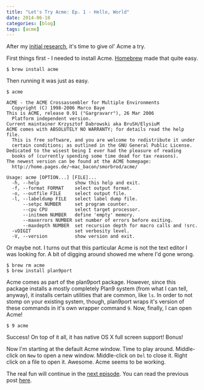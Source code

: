 ```yaml
---
title: "Let's Try Acme: Ep. 1 - Hello, World"
date: 2014-06-18
categories: [blog]
tags: [acme]
---
```

After my [initial research](/blog/2014/06/18/lets-try-acme-ep-0-research/), it's time to give ol' Acme a try.
<!--more-->
First things first - I needed to install Acme. [Homebrew](http://brew.sh) made that quite easy.

```
$ brew install acme
```

Then running it was just as easy.

```
$ acme

ACME - the ACME Crossassembler for Multiple Environments
  Copyright (C) 1998-2006 Marco Baye
This is ACME, release 0.91 ("Gargravarr"), 26 Mar 2006
  Platform independent version.
Current maintainer Krzysztof Dabrowski aka BruSH/ElysiuM
ACME comes with ABSOLUTELY NO WARRANTY; for details read the help file.
  This is free software, and you are welcome to redistribute it under
  certain conditions; as outlined in the GNU General Public License.
Dedicated to the wisest being I ever had the pleasure of reading
  books of (currently spending some time dead for tax reasons).
The newest version can be found at the ACME homepage:
  http://home.pages.de/~mac_bacon/smorbrod/acme/

Usage: acme [OPTION...] [FILE]...
  -h, --help             show this help and exit.
  -f, --format FORMAT    select output format.
  -o, --outfile FILE     select output file.
  -l, --labeldump FILE   select label dump file.
      --setpc NUMBER     set program counter.
      --cpu CPU          select target processor.
      --initmem NUMBER   define 'empty' memory.
      --maxerrors NUMBER set number of errors before exiting.
      --maxdepth NUMBER  set recursion depth for macro calls and !src.
  -vDIGIT                set verbosity level.
  -V, --version          show version and exit.
```

Or maybe not. I turns out that this particular Acme is not the text editor I was looking for. A bit of digging around showed me where I'd gone wrong.

```
$ brew rm acme
$ brew install plan9port
```

Acme comes as part of the plan9port package. However, since this package installs a mostly completely Plan9 system (from what I can tell, anyway), it installs certain utilities that are common, like `ls`. In order to not stomp on your existing system, though, plan9port wraps it's version of these commands in it's own wrapper command `9`. Now, finally, I can open Acme!

```
$ 9 acme
```

Success! On top of it all, it has native OS X full screen support! Bonus!

Now I'm starting at the default Acme window. Time to play around. Middle-click on `New` to open a new window. Middle-click on `Del` to close it. Right click on a file to open it. Awesome. Acme seems to be working.

The real fun will continue in the [next episode](/blog/2014/06/18/lets-try-acme-ep-2-wat/). You can read the previous post [here](/blog/2014/06/18/lets-try-acme-ep-0-research/).
